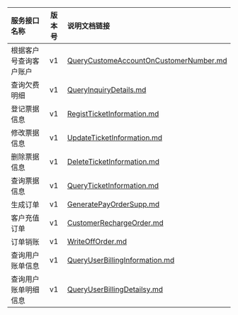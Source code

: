   
| 服务接口名称 | 版本号 | 说明文档链接 |  
| :----------------- | :-----: | :---------------- |  
| 根据客户号查询客户账户 | v1 | [QueryCustomeAccountOnCustomerNumber.md](https://github.com/Zhang-Monica/gitMd/blob/master/SuppBillOrderServer/QueryCustomeAccountOnCustomerNumber.md) |  
| 查询欠费明细 | v1 | [QueryInquiryDetails.md](https://github.com/Zhang-Monica/gitMd/blob/master/SuppBillOrderServer/QueryInquiryDetails.md) |  
| 登记票据信息 | v1 | [RegistTicketInformation.md](https://github.com/Zhang-Monica/gitMd/blob/master/SuppBillOrderServer/RegistTicketInformation.md) |  
| 修改票据信息 | v1 | [UpdateTicketInformation.md](https://github.com/Zhang-Monica/gitMd/blob/master/SuppBillOrderServer/UpdateTicketInformation.md) |  
| 删除票据信息 | v1 | [DeleteTicketInformation.md](https://github.com/Zhang-Monica/gitMd/blob/master/SuppBillOrderServer/DeleteTicketInformation.md) |  
| 查询票据信息 | v1 | [QueryTicketInformation.md](https://github.com/Zhang-Monica/gitMd/blob/master/SuppBillOrderServer/QueryTicketInformation.md) |  
| 生成订单 | v1 | [GeneratePayOrderSupp.md](https://github.com/Zhang-Monica/gitMd/blob/master/SuppBillOrderServer/GeneratePayOrderSupp.md) |  
| 客户充值订单 | v1 | [CustomerRechargeOrder.md](https://github.com/Zhang-Monica/gitMd/blob/master/SuppBillOrderServer/CustomerRechargeOrder.md) |  
| 订单销账 | v1 | [WriteOffOrder.md](https://github.com/Zhang-Monica/gitMd/blob/master/SuppBillOrderServer/WriteOffOrder.md) |  
| 查询用户账单信息 | v1 | [QueryUserBillingInformation.md](https://github.com/Zhang-Monica/gitMd/blob/master/SuppBillOrderServer/QueryUserBillingInformation.md) |  
| 查询用户账单明细信息 | v1 | [QueryUserBillingDetailsy.md](https://github.com/Zhang-Monica/gitMd/blob/master/SuppBillOrderServer/QueryUserBillingDetailsy.md) |  
  
